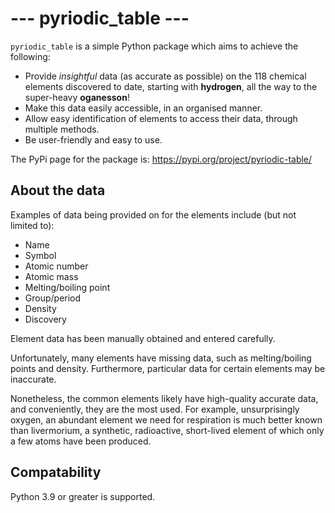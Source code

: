 # --- pyriodic_table ---

`pyriodic_table` is a simple Python package which aims to achieve the following:

- Provide *insightful* data (as accurate as possible) on the 118 chemical elements discovered to date,
starting with **hydrogen**, all the way to the super-heavy **oganesson**!
- Make this data easily accessible, in an organised manner.
- Allow easy identification of elements to access their data, through multiple methods.
- Be user-friendly and easy to use.

The PyPi page for the package is:
https://pypi.org/project/pyriodic-table/

## About the data

Examples of data being provided on for the elements include (but not limited to):

- Name
- Symbol
- Atomic number
- Atomic mass
- Melting/boiling point
- Group/period
- Density
- Discovery

Element data has been manually obtained and entered carefully.

Unfortunately, many elements have missing data, such as melting/boiling points and density.
Furthermore, particular data for certain elements may be inaccurate.

Nonetheless, the common elements likely have high-quality accurate data, and conveniently, they are the
most used. For example, unsurprisingly oxygen, an abundant element we need for respiration
is much better known than livermorium, a synthetic, radioactive, short-lived element of which
only a few atoms have been produced.

## Compatability

Python 3.9 or greater is supported.